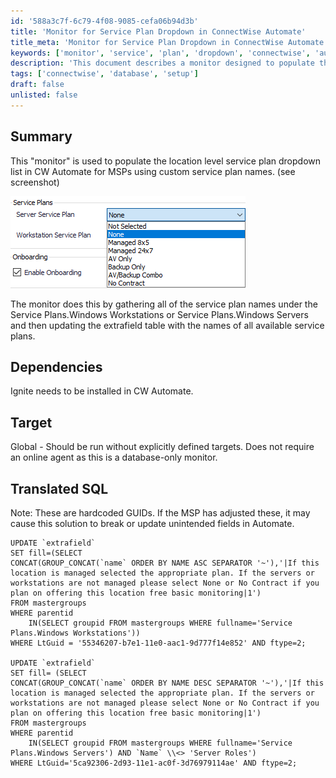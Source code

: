 ```yaml
---
id: '588a3c7f-6c79-4f08-9085-cefa06b94d3b'
title: 'Monitor for Service Plan Dropdown in ConnectWise Automate'
title_meta: 'Monitor for Service Plan Dropdown in ConnectWise Automate'
keywords: ['monitor', 'service', 'plan', 'dropdown', 'connectwise', 'automate']
description: 'This document describes a monitor designed to populate the location level service plan dropdown list in ConnectWise Automate for MSPs using custom service plan names. It details the dependencies, target execution, and includes translated SQL for updating the extrafield table with service plan names.'
tags: ['connectwise', 'database', 'setup']
draft: false
unlisted: false
---
```

## Summary

This "monitor" is used to populate the location level service plan dropdown list in CW Automate for MSPs using custom service plan names. (see screenshot)

![Screenshot](../../../static/img/Admin---Fix-Service-Plan-Dropdown-Menus/image_1.png)

The monitor does this by gathering all of the service plan names under the Service Plans.Windows Workstations or Service Plans.Windows Servers and then updating the extrafield table with the names of all available service plans.

## Dependencies

Ignite needs to be installed in CW Automate.

## Target

Global - Should be run without explicitly defined targets. Does not require an online agent as this is a database-only monitor.

## Translated SQL

Note: These are hardcoded GUIDs. If the MSP has adjusted these, it may cause this solution to break or update unintended fields in Automate.

```
UPDATE `extrafield`
SET fill=(SELECT 
CONCAT(GROUP_CONCAT(`name` ORDER BY NAME ASC SEPARATOR '~'),'|If this location is managed selected the appropriate plan. If the servers or workstations are not managed please select None or No Contract if you plan on offering this location free basic monitoring|1')
FROM mastergroups 
WHERE parentid 
    IN(SELECT groupid FROM mastergroups WHERE fullname='Service Plans.Windows Workstations'))
WHERE LtGuid = '55346207-b7e1-11e0-aac1-9d777f14e852' AND ftype=2;

UPDATE `extrafield`
SET fill= (SELECT
CONCAT(GROUP_CONCAT(`name` ORDER BY NAME DESC SEPARATOR '~'),'|If this location is managed selected the appropriate plan. If the servers or workstations are not managed please select None or No Contract if you plan on offering this location free basic monitoring|1')
FROM mastergroups 
WHERE parentid 
    IN(SELECT groupid FROM mastergroups WHERE fullname='Service Plans.Windows Servers') AND `Name` \\<> 'Server Roles')
WHERE LtGuid='5ca92306-2d93-11e1-ac0f-3d76979114ae' AND ftype=2;
```












